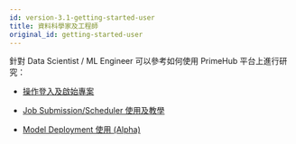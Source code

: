 ```yaml
---
id: version-3.1-getting-started-user
title: 資料科學家及工程師
original_id: getting-started-user
---
```



針對 Data Scientist / ML Engineer 可以參考如何使用 PrimeHub 平台上進行研究：

+ [操作登入及啟始專案](quickstart/login-portal-user)

+ [Job Submission/Scheduler 使用及教學](job-submission-cht)

+ [Model Deployment 使用 (Alpha)](model-deployment-feature)
